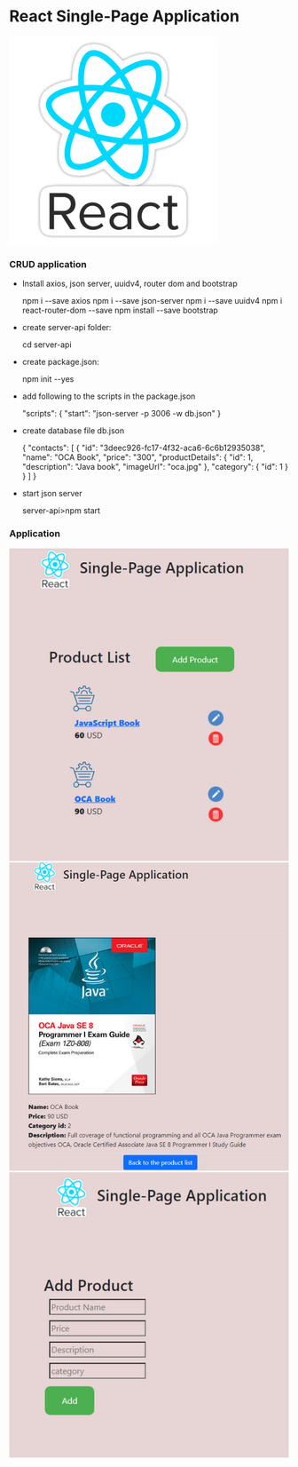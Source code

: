 # React Single-Page Application
![React](src/images/react_2.png)

### CRUD application  

- Install axios, json server, uuidv4, router dom and bootstrap


    npm i --save axios
    npm i --save json-server
    npm i --save uuidv4
    npm i react-router-dom --save
    npm install --save bootstrap


- create server-api folder:


    cd server-api

- create package.json:


    npm init --yes

- add following to the scripts in the package.json


    "scripts": {
    "start": "json-server -p 3006 -w db.json"
    }

- create database file db.json


    {
        "contacts": [
            {
              "id": "3deec926-fc17-4f32-aca6-6c6b12935038",
              "name": "OCA Book",
              "price": "300",
              "productDetails": {
                "id": 1,
                "description": "Java book",
                "imageUrl": "oca.jpg"
              },
              "category": {
                "id": 1
              }
            }
        ]
    }

- start json server


    server-api>npm start

### Application
![React](src/images/spa.png)
![React](src/images/book.png)
![React](src/images/add.png)
